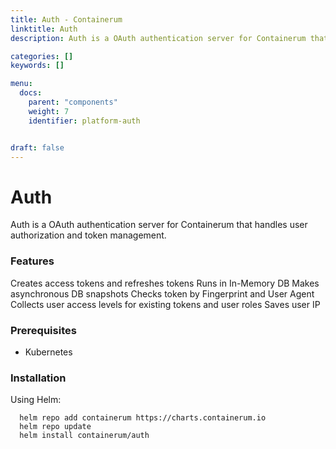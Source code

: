 ```yaml
---
title: Auth - Containerum
linktitle: Auth
description: Auth is a OAuth authentication server for Containerum that handles user authorization and token management.

categories: []
keywords: []

menu:
  docs:
    parent: "components"
    weight: 7
    identifier: platform-auth


draft: false
---
```


# Auth
Auth is a OAuth authentication server for Containerum that handles user authorization and token management.

### Features

Creates access tokens and refreshes tokens
Runs in In-Memory DB
Makes asynchronous DB snapshots
Checks token by Fingerprint and User Agent
Collects user access levels for existing tokens and user roles
Saves user IP

### Prerequisites

- Kubernetes

### Installation

Using Helm:

```
  helm repo add containerum https://charts.containerum.io
  helm repo update
  helm install containerum/auth
  ```
